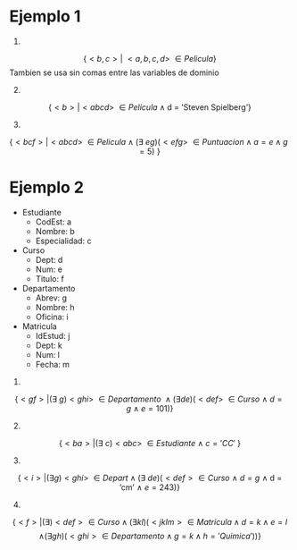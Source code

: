 

# Ejemplo 1
1. 
$$ \{ <b, c> | \: <a,b,c,d> \: \in Pelicula  \} $$
Tambien se usa sin comas entre las variables de dominio

2. 
$$ \{ <b> | <abcd> \: \in Pelicula \land \text{d = 'Steven Spielberg'}  \} $$

3. 
$$ \{ <bcf> | <abcd> \: \in Pelicula \land (\exists \:eg) (<efg> \: \in Puntuacion \land  a = e \land g = 5) \:  \} $$


# Ejemplo 2

- Estudiante 
	- CodEst: a
	- Nombre: b
	- Especialidad: c
- Curso
	- Dept: d
	- Num: e
	- Titulo: f
- Departamento
	- Abrev: g
	- Nombre: h
	- Oficina: i
- Matricula
	- IdEstud: j
	- Dept: k
	- Num: l
	- Fecha: m

1. 
$$ \{ <gf> | (\exists \: g)<ghi> \: \in Departamento \: \land (\exists de)(<def> \: \in Curso \: \land \: d = g \: \land \: e = 101)  \} $$

2. 
$$ \{ <ba> |(\exists \: c) <abc> \: \in Estudiante \: \land \: c = 'CC' \: \} $$

3. 
$$ \{ <i> | (\exists  g) <ghi> \: \in Depart \land (\exists \: de)(<def> \in Curso \: \land \: d = g \: \land \: \text{d = 'cm'} \: \land \: e = 243) \} $$


4. 
$$ \{ <f> | (\exists ) <def> \in Curso \land (\exists kl)(<jklm> \in Matricula  \land d = k \land e = l $$
$$  \land (\exists gh )(<ghi> \in Departamento \land g = k \land h = 'Quimica' )) \} $$
